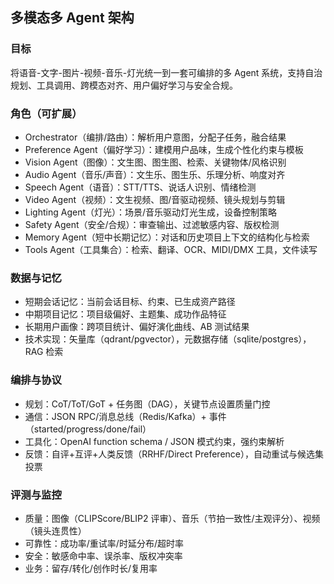 ## 多模态多 Agent 架构

### 目标
将语音-文字-图片-视频-音乐-灯光统一到一套可编排的多 Agent 系统，支持自治规划、工具调用、跨模态对齐、用户偏好学习与安全合规。

### 角色（可扩展）
- Orchestrator（编排/路由）：解析用户意图，分配子任务，融合结果
- Preference Agent（偏好学习）：建模用户品味，生成个性化约束与模板
- Vision Agent（图像）：文生图、图生图、检索、关键物体/风格识别
- Audio Agent（音乐/声音）：文生乐、图生乐、乐理分析、响度对齐
- Speech Agent（语音）：STT/TTS、说话人识别、情绪检测
- Video Agent（视频）：文生视频、图/音驱动视频、镜头规划与剪辑
- Lighting Agent（灯光）：场景/音乐驱动灯光生成，设备控制策略
- Safety Agent（安全/合规）：审查输出、过滤敏感内容、版权检测
- Memory Agent（短中长期记忆）：对话和历史项目上下文的结构化与检索
- Tools Agent（工具集合）：检索、翻译、OCR、MIDI/DMX 工具，文件读写

### 数据与记忆
- 短期会话记忆：当前会话目标、约束、已生成资产路径
- 中期项目记忆：项目级偏好、主题集、成功作品特征
- 长期用户画像：跨项目统计、偏好演化曲线、AB 测试结果
- 技术实现：矢量库（qdrant/pgvector），元数据存储（sqlite/postgres），RAG 检索

### 编排与协议
- 规划：CoT/ToT/GoT + 任务图（DAG），关键节点设置质量门控
- 通信：JSON RPC/消息总线（Redis/Kafka）+ 事件（started/progress/done/fail）
- 工具化：OpenAI function schema / JSON 模式约束，强约束解析
- 反馈：自评+互评+人类反馈（RRHF/Direct Preference），自动重试与候选集投票

### 评测与监控
- 质量：图像（CLIPScore/BLIP2 评审）、音乐（节拍一致性/主观评分）、视频（镜头连贯性）
- 可靠性：成功率/重试率/时延分布/超时率
- 安全：敏感命中率、误杀率、版权冲突率
- 业务：留存/转化/创作时长/复用率


